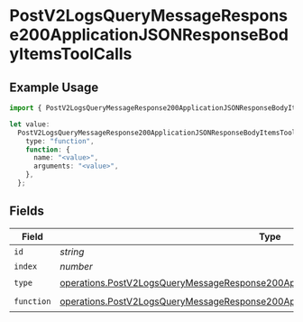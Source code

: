 # PostV2LogsQueryMessageResponse200ApplicationJSONResponseBodyItemsToolCalls

## Example Usage

```typescript
import { PostV2LogsQueryMessageResponse200ApplicationJSONResponseBodyItemsToolCalls } from "orq-poc-typescript-multi-env-version/models/operations";

let value:
  PostV2LogsQueryMessageResponse200ApplicationJSONResponseBodyItemsToolCalls = {
    type: "function",
    function: {
      name: "<value>",
      arguments: "<value>",
    },
  };
```

## Fields

| Field                                                                                                                                                                                        | Type                                                                                                                                                                                         | Required                                                                                                                                                                                     | Description                                                                                                                                                                                  |
| -------------------------------------------------------------------------------------------------------------------------------------------------------------------------------------------- | -------------------------------------------------------------------------------------------------------------------------------------------------------------------------------------------- | -------------------------------------------------------------------------------------------------------------------------------------------------------------------------------------------- | -------------------------------------------------------------------------------------------------------------------------------------------------------------------------------------------- |
| `id`                                                                                                                                                                                         | *string*                                                                                                                                                                                     | :heavy_minus_sign:                                                                                                                                                                           | N/A                                                                                                                                                                                          |
| `index`                                                                                                                                                                                      | *number*                                                                                                                                                                                     | :heavy_minus_sign:                                                                                                                                                                           | N/A                                                                                                                                                                                          |
| `type`                                                                                                                                                                                       | [operations.PostV2LogsQueryMessageResponse200ApplicationJSONResponseBodyItemsType](../../models/operations/postv2logsquerymessageresponse200applicationjsonresponsebodyitemstype.md)         | :heavy_check_mark:                                                                                                                                                                           | N/A                                                                                                                                                                                          |
| `function`                                                                                                                                                                                   | [operations.PostV2LogsQueryMessageResponse200ApplicationJSONResponseBodyItemsFunction](../../models/operations/postv2logsquerymessageresponse200applicationjsonresponsebodyitemsfunction.md) | :heavy_check_mark:                                                                                                                                                                           | N/A                                                                                                                                                                                          |